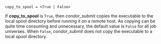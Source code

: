     copy_to_spool = <True | False>

If **copy_to_spool** is `True`, then *condor_submit* copies the
executable to the local spool directory before running it on a remote
host. As copying can be quite time consuming and unnecessary, the
default value is `False` for all job universes. When `False`,
*condor_submit* does not copy the executable to a local spool directory.
